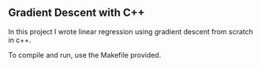 ## Gradient Descent with C++

In this project I wrote linear regression using gradient descent from scratch in c++. 

To compile and run, use the Makefile provided. 
